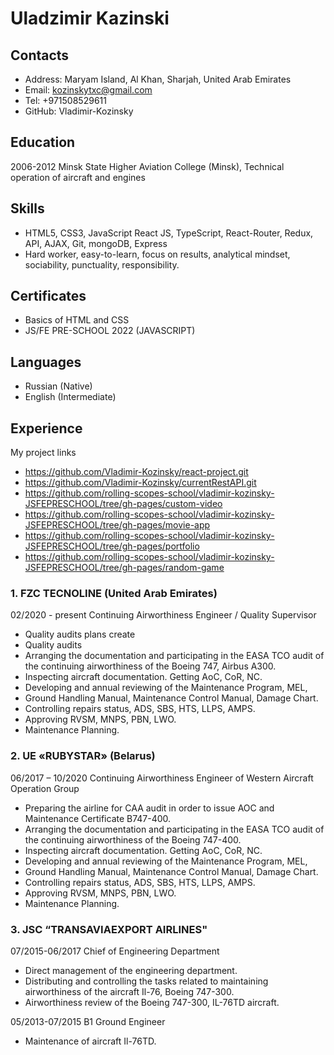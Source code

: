 Uladzimir Kazinski
===============

Contacts
--------
+ Address: Maryam Island, Al Khan, Sharjah, United Arab Emirates
+ Email: kozinskytxc@gmail.com
+ Tel: +971508529611
+ GitHub: Vladimir-Kozinsky

Education
---------
2006-2012
Minsk State Higher Aviation College (Minsk),
Technical operation of aircraft and engines

Skills
------
+ HTML5, CSS3, JavaScript React JS, TypeScript, React-Router, Redux, API, AJAX, Git, mongoDB, Express
+ Hard worker, easy-to-learn, focus on results, analytical mindset, sociability, punctuality, responsibility.

Certificates
--------------
+ Basics of HTML and CSS
+ JS/FE PRE-SCHOOL 2022 (JAVASCRIPT)

Languages
-------------
+ Russian (Native)
+ English (Intermediate)

Experience
--------------
My project links
+ https://github.com/Vladimir-Kozinsky/react-project.git
+ https://github.com/Vladimir-Kozinsky/currentRestAPI.git
+ https://github.com/rolling-scopes-school/vladimir-kozinsky-JSFEPRESCHOOL/tree/gh-pages/custom-video
+ https://github.com/rolling-scopes-school/vladimir-kozinsky-JSFEPRESCHOOL/tree/gh-pages/movie-app
+ https://github.com/rolling-scopes-school/vladimir-kozinsky-JSFEPRESCHOOL/tree/gh-pages/portfolio
+ https://github.com/rolling-scopes-school/vladimir-kozinsky-JSFEPRESCHOOL/tree/gh-pages/random-game

### 1. FZC TECNOLINE (United Arab Emirates) 

02/2020 - present
Continuing Airworthiness Engineer / Quality Supervisor
+ Quality audits plans create
+ Quality audits
+ Arranging the documentation and participating in the EASA TCO audit of the continuing airworthiness of the Boeing 747, Airbus A300.
+ Inspecting aircraft documentation. Getting AoC, CoR, NC.
+ Developing and annual reviewing of the Maintenance Program, MEL,
+ Ground Handling Manual, Maintenance Control Manual, Damage Chart.
+ Controlling repairs status, ADS, SBS, HTS, LLPS, AMPS.
+ Approving RVSM, MNPS, PBN, LWO.
+ Maintenance Planning.

### 2. UE «RUBYSTAR» (Belarus)

06/2017 – 10/2020
Continuing Airworthiness Engineer of Western Aircraft Operation Group
+ Preparing the airline for CAA audit in order to issue AOC and Maintenance Certificate B747-400.
+ Arranging the documentation and participating in the EASA TCO audit of the continuing airworthiness of the Boeing 747-400.
+ Inspecting aircraft documentation. Getting AoC, CoR, NC.
+ Developing and annual reviewing of the Maintenance Program, MEL,
+ Ground Handling Manual, Maintenance Control Manual, Damage Chart.
+ Controlling repairs status, ADS, SBS, HTS, LLPS, AMPS.
+ Approving RVSM, MNPS, PBN, LWO.
+ Maintenance Planning.

### 3. JSC “TRANSAVIAEXPORT AIRLINES"

07/2015-06/2017
Chief of Engineering Department
+ Direct management of the engineering department.
+ Distributing and controlling the tasks related to maintaining airworthiness of the aircraft Il-76, Boeing 747-300.
+ Airworthiness review of the Boeing 747-300, IL-76TD aircraft.

05/2013-07/2015
B1 Ground Engineer
+ Maintenance of aircraft Il-76TD.
